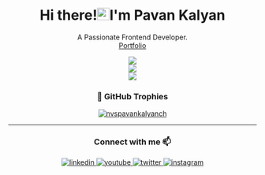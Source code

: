 <h1 align='center'>
  
 <h1 align="center">Hi there!<img src="https://media.giphy.com/media/hvRJCLFzcasrR4ia7z/giphy.gif" width="25px">I'm Pavan Kalyan</h1>
<p align="center">
	A Passionate Frontend Developer.
<br>
	<a href="https://nvspavankalyanch.netlify.app">Portfolio</a></p>

<div align="center">
  <img src="https://github-readme-stats-sigma-five.vercel.app/api?username=nvspavankalyanch&show_icons=true&theme=radical"/> 
  <br />
  <img src="http://github-readme-streak-stats.herokuapp.com?user=nvspavankalyanch&theme=Javascript-dark"/>
  <br />
  <img src="https://github-readme-stats-sigma-five.vercel.app/api/top-langs/?username=nvspavankalyanch&layout=compact&theme=vision-friendly-dark"/>
</div>




<strong><h3 align="center"> 🌟 GitHub Trophies </h3></strong>
<p align="center"> <a href="https://github.com/ryo-ma/github-profile-trophy"><img src="https://github-profile-trophy.vercel.app/?username=nvspavankalyanch&title=Issues,Followers,PullRequest,MultipleLang,Commit&theme=onedark&no-bg=true&no-frame=true" alt="nvspavankalyanch" /></a> </p>
<hr />

<h3 align="center">Connect with me 📫</h3>


<div align="center">
<a href="https://www.linkedin.com/in/nvspavankalyanch/" target="_blank">
<img src=https://img.shields.io/badge/linkedin-%231E77B5.svg?&style=for-the-badge&logo=linkedin&logoColor=white alt=linkedin style="margin-bottom: 5px;" />
</a>
<a href="https://youtube.com/@nvspavankalyan" target="_blank">
<img src=https://img.shields.io/badge/YouTube-FF0000?style=for-the-badge&logo=youtube&logoColor=white alt=youtube style="margin-bottom: 5px;" />
</a>

<a href="http://twitter.com/nvspavankalyan" target="_blank">
<img src=https://img.shields.io/badge/twitter-%2300acee.svg?&style=for-the-badge&logo=twitter&logoColor=white alt=twitter style="margin-bottom: 5px;" />
</a>
<a href="https://instagram.com/nvspavankalyanch" target="_blank">
<img src="https://img.shields.io/badge/-Instagram-A50B5E?style=for-the-badge&logo=instagram&logoColor=white" alt=instagram style="margin-bottom: 5px;/>
</a>
	
</div>
<br />

<table align='center'>
  <tr>
    <td>You are visitor</td>
    <td ><img src="https://profile-counter.glitch.me/nvspavankalyanch/count.svg" alt="" /></td>
  </tr>
</table>

